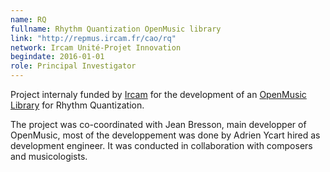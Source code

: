 ```yaml
---
name: RQ 
fullname: Rhythm Quantization OpenMusic library
link: "http://repmus.ircam.fr/cao/rq"
network: Ircam Unité-Projet Innovation
begindate: 2016-01-01
role: Principal Investigator
---
```


Project internaly funded by [Ircam](https://www.ircam.fr) for the development of an 
[OpenMusic](https://openmusic-project.github.io) [Library](https://github.com/openmusic-project/RQ) for Rhythm Quantization.

The project was co-coordinated with Jean Bresson, main developper of OpenMusic, 
most of the developpement was done by Adrien Ycart hired as development engineer.
It was conducted in collaboration with composers and musicologists.

